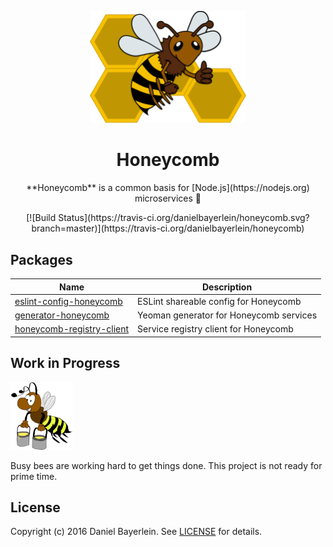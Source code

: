 <p align="center">
  <img src="./docs/images/logo.png" width="250">
</p>

<h1 align="center">
  Honeycomb
</h1>

<p align="center">
  **Honeycomb** is a common basis for [Node.js](https://nodejs.org) microservices 🐝
</p>

<p align="center">
  [![Build Status](https://travis-ci.org/danielbayerlein/honeycomb.svg?branch=master)](https://travis-ci.org/danielbayerlein/honeycomb)
</p>

## Packages

| Name | Description |
|------|-------------|
| [eslint-config-honeycomb](./packages/eslint-config-honeycomb) | ESLint shareable config for Honeycomb |
| [generator-honeycomb](./packages/generator-honeycomb) | Yeoman generator for Honeycomb services |
| [honeycomb-registry-client](./packages/honeycomb-registry-client) | Service registry client for Honeycomb |

## Work in Progress

<img src="./docs/images/work_in_progress.gif" width="100">

Busy bees are working hard to get things done. This project is not ready for prime time.

## License

Copyright (c) 2016 Daniel Bayerlein. See [LICENSE](./LICENSE.md) for details.

